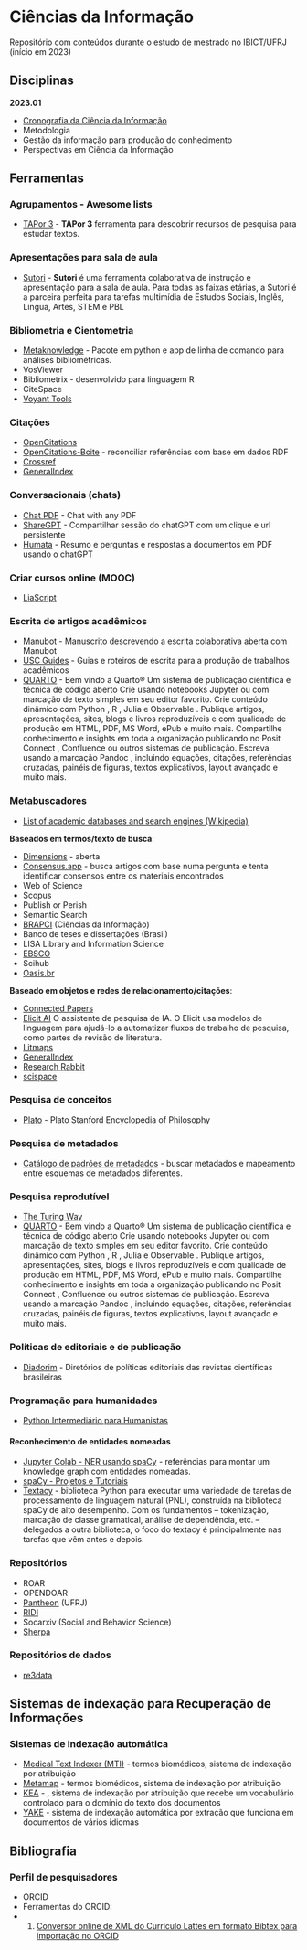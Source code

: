 # Ciências da Informação

Repositório com conteúdos durante o estudo de mestrado no IBICT/UFRJ (início em 2023)

## Disciplinas

**2023.01**

- [Cronografia da Ciência da Informação](/disciplinas/cronografia-da-ciencia-da-informacao.md)
- Metodologia
- Gestão da informação para produção do conhecimento
- Perspectivas em Ciência da Informação

## Ferramentas

### Agrupamentos - Awesome lists

- [TAPor 3](https://tapor.ca/home) - **TAPor 3** ferramenta para descobrir recursos de pesquisa para estudar textos.

### Apresentações para sala de aula

- [Sutori](https://www.sutori.com/en/) - **Sutori** é uma ferramenta colaborativa de instrução e apresentação para a sala de aula. Para todas as faixas etárias, a Sutori é a parceira perfeita para tarefas multimídia de Estudos Sociais, Inglês, Língua, Artes, STEM e PBL

### Bibliometria e Cientometria

- [Metaknowledge](https://metaknowledge.readthedocs.io/en/latest/) - Pacote em python e app de linha de comando para análises bibliométricas.
- VosViewer
- Bibliometrix - desenvolvido para linguagem R
- CiteSpace
- [Voyant Tools](https://voyant-tools.org/)

### Citações

- [OpenCitations](https://opencitations.net/)
- [OpenCitations-Bcite](https://github.com/opencitations/bcite) - reconciliar referências com base em dados RDF
- [Crossref](https://www.crossref.org/)
- [GeneralIndex](https://archive.org/details/GeneralIndex)

### Conversacionais (chats)

- [Chat PDF](https://www.chatpdf.com/) - Chat with any PDF
- [ShareGPT](https://sharegpt.com/) - Compartilhar sessão do chatGPT com um clique e url persistente
- [Humata](https://humata.ai) - Resumo e perguntas e respostas a documentos em PDF usando o chatGPT 

### Criar cursos online (MOOC)

- [LiaScript](https://liascript.github.io/)


### Escrita de artigos acadêmicos

- [Manubot](https://greenelab.github.io/meta-review/) - Manuscrito descrevendo a escrita colaborativa aberta com Manubot
- [USC Guides](https://libguides.usc.edu/writingguide) - Guias e roteiros de escrita para a produção de trabalhos acadêmicos
- [QUARTO](https://quarto.org/) - Bem vindo a Quarto® Um sistema de publicação científica e técnica de código aberto Crie usando notebooks Jupyter ou com marcação de texto simples em seu editor favorito. Crie conteúdo dinâmico com Python , R , Julia e Observable . Publique artigos, apresentações, sites, blogs e livros reproduzíveis e com qualidade de produção em HTML, PDF, MS Word, ePub e muito mais. Compartilhe conhecimento e insights em toda a organização publicando no Posit Connect , Confluence ou outros sistemas de publicação. Escreva usando a marcação Pandoc , incluindo equações, citações, referências cruzadas, painéis de figuras, textos explicativos, layout avançado e muito mais.

### Metabuscadores

- [List of academic databases and search engines (Wikipedia)](https://en.wikipedia.org/wiki/List_of_academic_databases_and_search_engines)

**Baseados em termos/texto de busca**:

- [Dimensions](https://www.dimensions.ai) - aberta
- [Consensus.app](https://consensus.app/) - busca artigos com base numa pergunta e tenta identificar consensos entre os materiais encontrados
- Web of Science
- Scopus
- Publish or Perish
- Semantic Search
- [BRAPCI](https://brapci.inf.br) (Ciências da Informação)
- Banco de teses e dissertações (Brasil)
- LISA Library and Information Science
- [EBSCO](https://www.ebsco.com)
- Scihub
- [Oasis.br](https://oasisbr.ibict.br/)


**Baseado em objetos e redes de relacionamento/citações**:

- [Connected Papers](https://www.connectedpapers.com/)
- [Elicit AI](https://elicit.org) O assistente de pesquisa de IA. O Elicit usa modelos de linguagem para ajudá-lo a automatizar fluxos de trabalho de pesquisa, como partes de revisão de literatura.
- [Litmaps](https://app.litmaps.com/)
- [GeneralIndex](https://archive.org/details/GeneralIndex)
- [Research Rabbit](https://researchrabbitapp.com/home)
- [scispace](https://typeset.io/)

### Pesquisa de conceitos

- [Plato](https://plato.stanford.edu/) - Plato Stanford Encyclopedia of Philosophy

### Pesquisa de metadados

- [Catálogo de padrões de metadados](https://rdamsc.bath.ac.uk/) - buscar metadados e mapeamento entre esquemas de metadados diferentes.

### Pesquisa reprodutível

- [The Turing Way](https://the-turing-way.netlify.app/reproducible-research/reproducible-research.html)
- [QUARTO](https://quarto.org/) - Bem vindo a Quarto® Um sistema de publicação científica e técnica de código aberto Crie usando notebooks Jupyter ou com marcação de texto simples em seu editor favorito. Crie conteúdo dinâmico com Python , R , Julia e Observable . Publique artigos, apresentações, sites, blogs e livros reproduzíveis e com qualidade de produção em HTML, PDF, MS Word, ePub e muito mais. Compartilhe conhecimento e insights em toda a organização publicando no Posit Connect , Confluence ou outros sistemas de publicação. Escreva usando a marcação Pandoc , incluindo equações, citações, referências cruzadas, painéis de figuras, textos explicativos, layout avançado e muito mais.

### Políticas de editoriais e de publicação

- [Diadorim](https://diadorim.ibict.br/) - Diretórios de políticas editoriais das revistas científicas brasileiras

### Programação para humanidades

- [Python Intermediário para Humanistas](http://intermediate-python.pythonhumanities.com/intro.html)

#### Reconhecimento de entidades nomeadas

- [Jupyter Colab - NER usando spaCy](https://colab.research.google.com/github/DerwenAI/spaCy_tuTorial/blob/master/spaCy_tuTorial.ipynb#scrollTo=P1QL8o9BBFyv) - referências para montar um knowledge graph com entidades nomeadas.
- [spaCy - Projetos e Tutoriais](https://spacy.io/usage/projects)
- [Textacy](https://textacy.readthedocs.io/en/latest/) - biblioteca Python para executar uma variedade de tarefas de processamento de linguagem natural (PNL), construída na biblioteca spaCy de alto desempenho. Com os fundamentos – tokenização, marcação de classe gramatical, análise de dependência, etc. – delegados a outra biblioteca, o foco do textacy é principalmente nas tarefas que vêm antes e depois.

### Repositórios

- ROAR
- OPENDOAR
- [Pantheon](https://pantheon.ufrj.br) (UFRJ)
- [RIDI](http://ridi.ibict.br)
- Socarxiv (Social and Behavior Science)
- [Sherpa](https://sherpa.ac.uk/)

### Repositórios de dados

- [re3data](https://re3data.org)


## Sistemas de indexação para Recuperação de Informações

### Sistemas de indexação automática

- [Medical Text Indexer (MTI)](https://ii.nlm.nih.qov/Interactive/MTI/mti.shtml) - termos biomédicos, sistema de indexação por atribuição
- [Metamap](https://metamap.nlm.nih.govl) - termos biomédicos, sistema de indexação por atribuição
- [KEA](http://community.nzdl.org/kea/_) - , sistema de indexação por atribuição que recebe um vocabulário controlado para o domínio do texto dos documentos
- [YAKE](http://yake.inesctec.ptl) - sistema de indexação automática por extração que funciona em documentos de vários idiomas

## Bibliografia 

### Perfil de pesquisadores
- ORCID
- Ferramentas do ORCID:
-   1) [Conversor online de XML do Currículo Lattes em formato Bibtex para importação no ORCID](https://tiagomurakami.bib.br/lattestobibtex)
